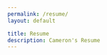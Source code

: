 ```yaml
---
permalink: /resume/
layout: default

title: Resume
description: Cameron's Resume
---
```



<div class="flex flex-column">
    <div style="display: grid;">
        <object class="title-image" data="/assets/images/AboutMe.svg" type="image/svg+xml"></object>
    </div>
    <div class="border flex flex-row border-radius-lg self-center" style="display:inline-block">
        <div class="border-radius-lg" id="adobe-dc-view" style="width: 800px;"></div>
		<script src="https://acrobatservices.adobe.com/view-sdk/viewer.js"></script>
		<script type="text/javascript">
			document.addEventListener("adobe_dc_view_sdk.ready", function(){ 
				var adobeDCView = new AdobeDC.View({clientId: "eac548ae89c941ffbbb543b2012b486b", divId: "adobe-dc-view"});
				adobeDCView.previewFile({
					content:{location: {url: "/assets/images/Resume.pdf"}},
					metaData:{fileName: "Resume.pdf"}
				}, {embedMode: "IN_LINE"});
			});
		</script>
    </div>
</div>

<div class="pt-12"></div>